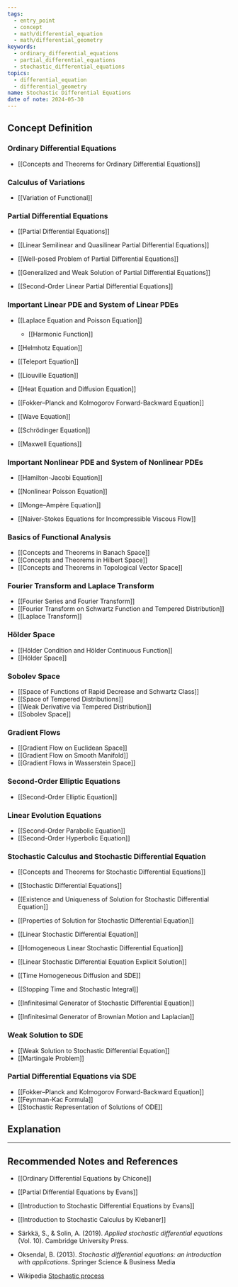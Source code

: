 ```yaml
---
tags:
  - entry_point
  - concept
  - math/differential_equation
  - math/differential_geometry
keywords:
  - ordinary_differential_equations
  - partial_differential_equations
  - stochastic_differential_equations
topics:
  - differential_equation
  - differential_geometry
name: Stochastic Differential Equations
date of note: 2024-05-30
---
```


## Concept Definition

### Ordinary Differential Equations

- [[Concepts and Theorems for Ordinary Differential Equations]]

### Calculus of Variations

- [[Variation of Functional]]

### Partial Differential Equations

- [[Partial Differential Equations]]
- [[Linear Semilinear and Quasilinear Partial Differential Equations]]
- [[Well-posed Problem of Partial Differential Equations]]
- [[Generalized and Weak Solution of Partial Differential Equations]]

- [[Second-Order Linear Partial Differential Equations]]


### Important Linear PDE and System of Linear PDEs

- [[Laplace Equation and Poisson Equation]]
	- [[Harmonic Function]]
- [[Helmhotz Equation]]
- [[Teleport Equation]]
- [[Liouville Equation]]
- [[Heat Equation and Diffusion Equation]]
- [[Fokker–Planck and Kolmogorov Forward-Backward Equation]]
- [[Wave Equation]]
- [[Schrödinger Equation]]

- [[Maxwell Equations]]

### Important Nonlinear PDE and System of Nonlinear PDEs

- [[Hamilton-Jacobi Equation]]
- [[Nonlinear Poisson Equation]]
- [[Monge–Ampère Equation]]

- [[Naiver-Stokes Equations for Incompressible Viscous Flow]]



### Basics of Functional Analysis

- [[Concepts and Theorems in Banach Space]]
- [[Concepts and Theorems in Hilbert Space]]
- [[Concepts and Theorems in Topological Vector Space]]


### Fourier Transform and Laplace Transform

- [[Fourier Series and Fourier Transform]]
- [[Fourier Transform on Schwartz Function and Tempered Distribution]]
- [[Laplace Transform]]


### Hölder Space

- [[Hölder Condition and Hölder Continuous Function]]
- [[Hölder Space]]


### Sobolev Space

- [[Space of Functions of Rapid Decrease and Schwartz Class]]
- [[Space of Tempered Distributions]]
- [[Weak Derivative via Tempered Distribution]]
- [[Sobolev Space]]


### Gradient Flows

- [[Gradient Flow on Euclidean Space]]
- [[Gradient Flow on Smooth Manifold]]
- [[Gradient Flows in Wasserstein Space]]


### Second-Order Elliptic Equations

- [[Second-Order Elliptic Equation]]

### Linear Evolution Equations

- [[Second-Order Parabolic Equation]]
- [[Second-Order Hyperbolic Equation]]




### Stochastic Calculus and Stochastic Differential Equation

- [[Concepts and Theorems for Stochastic Differential Equations]]

- [[Stochastic Differential Equations]]
- [[Existence and Uniqueness of Solution for Stochastic Differential Equation]]
- [[Properties of Solution for Stochastic Differential Equation]]
- [[Linear Stochastic Differential Equation]]
- [[Homogeneous Linear Stochastic Differential Equation]]
- [[Linear Stochastic Differential Equation Explicit Solution]]
- [[Time Homogeneous Diffusion and SDE]]

- [[Stopping Time and Stochastic Integral]]
- [[Infinitesimal Generator of Stochastic Differential Equation]]
- [[Infinitesimal Generator of Brownian Motion and Laplacian]]

### Weak Solution to SDE

- [[Weak Solution to Stochastic Differential Equation]]
- [[Martingale Problem]]


### Partial Differential Equations via SDE

- [[Fokker–Planck and Kolmogorov Forward-Backward Equation]]
- [[Feynman-Kac Formula]]
- [[Stochastic Representation of Solutions of ODE]]





## Explanation





-----------
##  Recommended Notes and References

- [[Ordinary Differential Equations by Chicone]]
- [[Partial Differential Equations by Evans]]
- [[Introduction to Stochastic Differential Equations by Evans]]
- [[Introduction to Stochastic Calculus by Klebaner]]

- Särkkä, S., & Solin, A. (2019). _Applied stochastic differential equations_ (Vol. 10). Cambridge University Press.
- Oksendal, B. (2013). _Stochastic differential equations: an introduction with applications_. Springer Science & Business Media





- Wikipedia [Stochastic process](https://en.wikipedia.org/wiki/Stochastic_process)